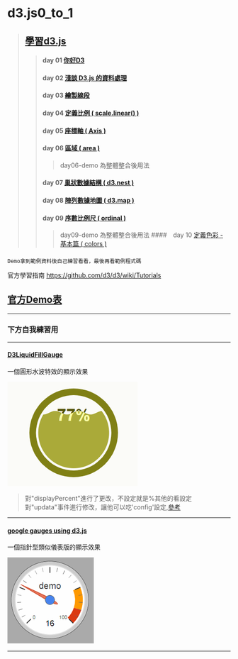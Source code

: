 # d3.js0_to_1

>## [學習d3.js](https://www.oxxostudio.tw/articles/201410/svg-d3-js.html)
>>#### day 01 [你好D3](https://www.oxxostudio.tw/articles/201410/svg-d3-info.html)
>>#### day 02 [淺談 D3.js 的資料處理](https://www.oxxostudio.tw/articles/201411/svg-d3-01-data.html)
>>#### day 03 [繪製線段](https://www.oxxostudio.tw/articles/201411/svg-d3-02-line.html)
>>#### day 04 [定義比例 ( scale.linear() )](https://www.oxxostudio.tw/articles/201411/svg-d3-03-scale-linear.html)
>>#### day 05 [座標軸 ( Axis )](https://www.oxxostudio.tw/articles/201411/svg-d3-04-axis.html)
>>#### day 06 [區域 ( area )](https://www.oxxostudio.tw/articles/201411/svg-d3-05-area.html)
>>>day06-demo 為整體整合後用法
>>#### day 07 [巢狀數據結構 ( d3.nest )](https://www.oxxostudio.tw/articles/201412/svg-d3-06-data-nest.html)
>>#### day 08 [陣列數據地圖 ( d3.map )](https://www.oxxostudio.tw/articles/201412/svg-d3-07-data-map.html)
>>#### day 09 [序數比例尺 ( ordinal )](https://www.oxxostudio.tw/articles/201412/svg-d3-08-ordinal.html)
>>>day09-demo 為整體整合後用法
>>####　day 10 [定義色彩 - 基本篇 ( colors )](https://www.oxxostudio.tw/articles/201412/svg-d3-09-colors-1.html)
>>####
>>####

    Demo拿到範例資料後自己練習看看，最後再看範例程式碼


官方學習指南
https://github.com/d3/d3/wiki/Tutorials


## [官方Demo表](https://github.com/d3/d3/wiki/Gallery)
---
### 下方自我練習用
---
#### [D3LiquidFillGauge](http://bl.ocks.org/brattonc/5e5ce9beee483220e2f6)

一個圓形水波特效的顯示效果

![D3LiquidFillGauge.gif](./D3LiquidFillGauge/D3LiquidFillGauge.gif)

>對"displayPercent"進行了更改，不設定就是%其他的看設定
>對"updata"事件進行修改，讓他可以吃'config'設定,[參考](https://jsfiddle.net/15h0fxn7/)

---
#### [google gauges using d3.js](http://tomerdoron.blogspot.com/2011/12/google-style-gauges-using-d3js.html)

一個指針型類似儀表版的顯示效果

![gauge](./gauge/gauge.gif)

---